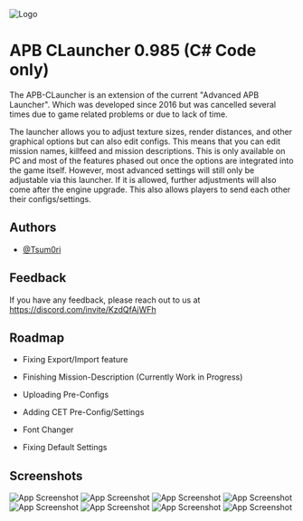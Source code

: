 
![Logo](https://i.imgur.com/zRXTwnm.png)


# APB CLauncher 0.985 (C# Code only)

The APB-CLauncher is an extension of the current "Advanced APB Launcher". Which was developed since 2016 but was cancelled several times due to game related problems or due to lack of time.

The launcher allows you to adjust texture sizes, render distances, and other graphical options but can also edit configs. This means that you can edit mission names, killfeed and mission descriptions.
This is only available on PC and most of the features phased out once the options are integrated into the game itself.
However, most advanced settings will still only be adjustable via this launcher. If it is allowed, further adjustments will also come after the engine upgrade. 
This also allows players to send each other their configs/settings.


## Authors

- [@Tsum0ri](https://www.github.com/Tsum0ri)


## Feedback

If you have any feedback, please reach out to us at https://discord.com/invite/KzdQfAjWFh


## Roadmap

- Fixing Export/Import feature

- Finishing Mission-Description (Currently Work in Progress)

- Uploading Pre-Configs

- Adding CET Pre-Config/Settings

- Font Changer

- Fixing Default Settings
## Screenshots

![App Screenshot](https://qu.ax/TQ4E.gif)
![App Screenshot](https://i.imgur.com/5edteVs.png)
![App Screenshot](https://i.imgur.com/ZBJKRNM.gif )
![App Screenshot](https://i.imgur.com/jjgF9us.png)
![App Screenshot](https://i.imgur.com/Vav29t7.png)
![App Screenshot](https://i.imgur.com/X3fE8Pc.png)
![App Screenshot](https://i.imgur.com/zMxKAkO.png)
![App Screenshot](https://i.imgur.com/A3i3oIu.gif)

